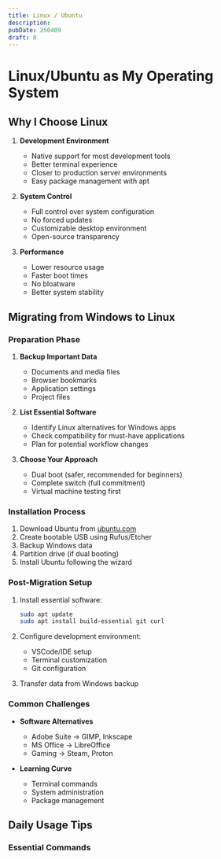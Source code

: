 ```yaml
---
title: Linux / Ubuntu
description: 
pubDate: 250409
draft: 0
---
```


# Linux/Ubuntu as My Operating System

## Why I Choose Linux

1. **Development Environment**
   - Native support for most development tools
   - Better terminal experience
   - Closer to production server environments
   - Easy package management with apt

2. **System Control**
   - Full control over system configuration
   - No forced updates
   - Customizable desktop environment
   - Open-source transparency

3. **Performance**
   - Lower resource usage
   - Faster boot times
   - No bloatware
   - Better system stability

## Migrating from Windows to Linux

### Preparation Phase
1. **Backup Important Data**
   - Documents and media files
   - Browser bookmarks
   - Application settings
   - Project files

2. **List Essential Software**
   - Identify Linux alternatives for Windows apps
   - Check compatibility for must-have applications
   - Plan for potential workflow changes

3. **Choose Your Approach**
   - Dual boot (safer, recommended for beginners)
   - Complete switch (full commitment)
   - Virtual machine testing first

### Installation Process
1. Download Ubuntu from [ubuntu.com](https://ubuntu.com/download/desktop)
2. Create bootable USB using Rufus/Etcher
3. Backup Windows data
4. Partition drive (if dual booting)
5. Install Ubuntu following the wizard

### Post-Migration Setup
1. Install essential software:
   ```bash
   sudo apt update
   sudo apt install build-essential git curl
   ```

2. Configure development environment:
   - VSCode/IDE setup
   - Terminal customization
   - Git configuration

3. Transfer data from Windows backup

### Common Challenges
- **Software Alternatives**
  - Adobe Suite → GIMP, Inkscape
  - MS Office → LibreOffice
  - Gaming → Steam, Proton

- **Learning Curve**
  - Terminal commands
  - System administration
  - Package management

## Daily Usage Tips

### Essential Commands

